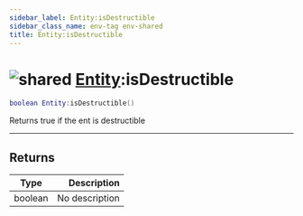 ```yaml
---
sidebar_label: Entity:isDestructible
sidebar_class_name: env-tag env-shared
title: Entity:isDestructible
---
```


# <img src='/img/wiki/shared.png' alt='shared' data-tag='env-tag' /> [Entity](../entity/README.md):isDestructible

```lua
boolean Entity:isDestructible()
```

Returns true if the ent is destructible<br/>

-----------------
## Returns

| Type   | Description |
| ------ | ----------: |
| boolean | No description |
